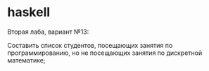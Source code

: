 haskell
=======
Вторая лаба, вариант №13:

Составить список студентов, посещающих занятия по программированию, но не посещающих занятия по дискретной математике;
